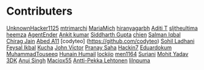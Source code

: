 # Contributers
<!-- Example:
[Your Name](http://github.com/YourUserName)
-->

<!-- Edit Below This Line At A Random Place Not At The Bottom Or The Top-->



[UnknownHacker1125](http://github.com/UnknownHacker1125)
[mtrimarchi](http://github.com/mtrimarchi)
[MariaMich](https://github.com/MariaMich)
[hiranyagarbh](http://github.com/hiranyagarbh)
[Aditi T](http://github.com/mystic-potato)
[sljtheultima](http://github.com/sljtheultima)
[heemza](http://github.com/heemza)
[AgentEnder](http://github.com/agentender)
[Ankit kumar](https://github.com/PrajapatiAnkit)
[Siddharth Gupta](https://github.com/Siddharth-gupta99)
[chien](https://github.com/omegachien)
[Salman Iqbal](https://github.com/salmaniqbal92)
[Chirag Jain](https://github.com/chirag-jn/)
[Abed A11](https://github.com/abedafr)
[codyteo] (https://github.com/codyteo)
[Sohil Ladhani](https://github.com/sohilladhani)
[Feysal Ikbal](https://github.com/feysalikbal)
[Kucha](https://github.com/Kucha1122)
[John Victor](https://github.com/johnvict0r)
[Pranay Saha](https://github.com/PranaySaha97)
[Hackin7](https://github.com/Hackin7) 
[Eduardokum](https://github.com/eduardokum)
[MuhammadTouseeq](https://github.com/MuhammadTouseeq)
[Hunain Humail](https://github.com/HunainHumail)
[lockjio](https://github.com/lockjio)
[men1164](https://github.com/men1164)
[Suriani](https://github.com/suriani16)
[Mohit Yadav](https://github.com/mohityadav7)
[3DK](https://github.com/3DKFI)
[Anuj Singh](https://github.com/underscoreanuj)
[Maciox55](https://github.com/Maciox55)
[Antti-Pekka Lehtonen](https://github.com/apleht)
[lilnpuma](https//github.com/lilnpuma)





